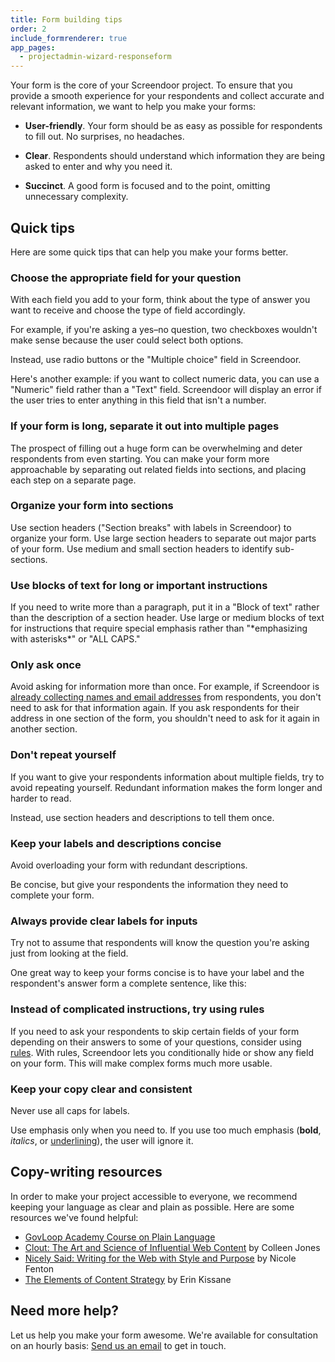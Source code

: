 ```yaml
---
title: Form building tips
order: 2
include_formrenderer: true
app_pages:
  - projectadmin-wizard-responseform
---
```


Your form is the core of your Screendoor project. To ensure that you provide a smooth experience for your respondents and collect accurate and relevant information, we want to help you make your forms:

- **User-friendly**. Your form should be as easy as possible for respondents to fill out. No surprises, no headaches.

- **Clear**. Respondents should understand which information they are being asked to enter and why you need it.

- **Succinct**. A good form is focused and to the point, omitting unnecessary complexity.

## Quick tips

Here are some quick tips that can help you make your forms better.

### Choose the appropriate field for your question

With each field you add to your form, think about the type of answer you want to receive and choose the type of field accordingly.

For example, if you're asking a yes–no question, two checkboxes wouldn't make sense because the user could select both options.

<div class='example_fr fr_no' id='example_fr_1'></div>

Instead, use radio buttons or the "Multiple choice" field in Screendoor.

<div class='example_fr fr_yes' id='example_fr_2'></div>

Here's another example: if you want to collect numeric data, you can use a "Numeric" field rather than a "Text" field. Screendoor will display an error if the user tries to enter anything in this field that isn't a number.

<div class='example_fr fr_yes' id='example_fr_9'></div>

### If your form is long, separate it out into multiple pages

The prospect of filling out a huge form can be overwhelming and deter respondents from even starting. You can make your form more approachable by separating out related fields into sections, and placing each step on a separate page.

### Organize your form into sections

Use section headers ("Section breaks" with labels in Screendoor) to organize your form. Use large section headers to separate out major parts of your form. Use medium and small section headers to identify sub-sections.

<div class='example_fr fr_yes' id='example_fr_11'></div>

### Use blocks of text for long or important instructions

If you need to write more than a paragraph, put it in a "Block of text" rather than the description of a section header. Use large or medium blocks of text for instructions that require special emphasis rather than "\*emphasizing with asterisks\*" or "ALL CAPS."

<div class='example_fr fr_yes' id='example_fr_12'></div>

### Only ask once

Avoid asking for information more than once. For example, if Screendoor is [already collecting names and email addresses](/articles/screendoor/response_form/response_preferences.html#respondent-identification) from respondents, you don't need to ask for that information again. If you ask respondents for their address in one section of the form, you shouldn't need to ask for it again in another section.

### Don't repeat yourself

If you want to give your respondents information about multiple fields, try to avoid repeating yourself. Redundant information makes the form longer and harder to read.

<div class='example_fr fr_no' id='example_fr_7'></div>

Instead, use section headers and descriptions to tell them once.

<div class='example_fr fr_yes' id='example_fr_8'></div>

### Keep your labels and descriptions concise

Avoid overloading your form with redundant descriptions.

<div class='example_fr fr_no' id='example_fr_3'></div>

Be concise, but give your respondents the information they need to complete your form.

<div class='example_fr fr_yes' id='example_fr_4'></div>

### Always provide clear labels for inputs

Try not to assume that respondents will know the question you're asking just from looking at the field.

<div class='example_fr fr_no' id='example_fr_5'></div>

One great way to keep your forms concise is to have your label and the respondent's answer form a complete sentence, like this:

<div class='example_fr fr_yes' id='example_fr_6'></div>

### Instead of complicated instructions, try using rules

If you need to ask your respondents to skip certain fields of your form depending on their answers to some of your questions, consider using [rules](/articles/screendoor/response_form/building_your_form.html#adding-rules). With rules, Screendoor lets you conditionally hide or show any field on your form. This will make complex forms much more usable.

### Keep your copy clear and consistent

Never use all caps for labels.

<div class='example_fr fr_no' id='example_fr_10'></div>

Use emphasis only when you need to. If you use too much emphasis (**bold**, *italics*, or <u>underlining</u>), the user will ignore it.

## Copy-writing resources

In order to make your project accessible to everyone, we recommend keeping your language as clear and plain as possible. Here are some resources we've found helpful:

- [GovLoop Academy Course on Plain Language](http://academy.govloop.com/courses/plain-language/)
- [Clout: The Art and Science of Influential Web Content](http://www.amazon.com/Clout-Science-Influential-Content-Voices/dp/0321733010) by Colleen Jones
- [Nicely Said: Writing for the Web with Style and Purpose](http://www.amazon.com/Nicely-Said-Writing-Purpose-Voices/dp/0321988191) by Nicole Fenton
- [The Elements of Content Strategy](http://abookapart.com/products/the-elements-of-content-strategy) by Erin Kissane

## Need more help?

Let us help you make your form awesome. We're available for consultation on an hourly basis: [Send us an email](mailto:support@dobt.co) to get in touch.

<script>
  function ExampleFR(target, response_fields) {
    return new FormRenderer({
      target: target,
      plugins: [],
      response_fields: response_fields,
      response: {
        id: 'xxx',
        responses: {}
      }
    });
  }

  new ExampleFR(
    '#example_fr_1',
    [
      {
        field_type: 'checkboxes',
        field_options: {
          options: [
            {label: "Yes", checked: false},
            {label: "No", checked: false}
          ]
        }
      }
    ]
  )

  new ExampleFR(
    '#example_fr_2',
    [
      {
        field_type: 'radio',
        field_options: {
          options: [
            {label: "Yes", checked: false},
            {label: "No", checked: false}
          ]
        }
      }
    ]
  )

  new ExampleFR(
    '#example_fr_3',
    [
      {
        field_type: 'file',
        label: 'File upload',
        field_options: {
          description: 'File #4'
        }
      }
    ]
  )

  new ExampleFR(
    '#example_fr_4',
    [
      {
        field_type: 'file',
        label: 'Work sample #4'
      }
    ]
  )

  new ExampleFR(
    '#example_fr_5',
    [
      {
        field_type: 'dropdown',
        label: '',
        field_options: {
          options: [
            {label: "New applicant"},
            {label: "Returning applicant"}
          ]
        }
      }
    ]
  )

  new ExampleFR(
    '#example_fr_6',
    [
      {
        field_type: 'dropdown',
        label: 'I am a...',
        field_options: {
          options: [
            {label: "New applicant"},
            {label: "Returning applicant"}
          ]
        }
      }
    ]
  )

  new ExampleFR(
    '#example_fr_7',
    [
      {
        field_type: 'file',
        label: 'Resume',
        field_options: {
          description: "Click Choose File button above to upload your file. Note: The file must be under 1 mb. Please do not use spaces or the following characters in your file name: ? ! \" / < > * , ; : $ % # &"
        }
      },
      {
        field_type: 'file',
        label: 'CV',
        field_options: {
          description: "Click Choose File button above to upload your file. Note: The file must be under 1 mb. Please do not use spaces or the following characters in your file name: ? ! \" / < > * , ; : $ % # &"
        }
      }
    ]
  )

  new ExampleFR(
    '#example_fr_8',
    [
      {
        field_type: 'section_break',
        label: 'Attachments',
        field_options: {
          description: "Click \"Choose File\" to upload your attachments. Note: Attachments must be under 1 MB. Please do not use spaces or the following characters in your file name: ? ! \" / < > * , ; : $ % # &"
        }
      },
      {
        field_type: 'file',
        label: 'Resume',
      },
      {
        field_type: 'file',
        label: 'CV',
      }
    ]
  )

  new ExampleFR(
    '#example_fr_9',
    [
      {
        field_type: 'number',
        label: '# of pools cleaned'
      }
    ]
  )

  new ExampleFR(
    '#example_fr_10',
    [
      {
        field_type: 'price',
        label: 'TOTAL ESTIMATED COST'
      }
    ]
  )

  new ExampleFR(
    '#example_fr_11',
    [
      {
        field_type: 'section_break',
        label: 'Personal information',
        field_options: {
          size: 'large'
        }
      },
      {
        field_type: 'section_break',
        label: 'Employment',
        field_options: {
          size: 'medium'
        }
      },
      {
        field_type: 'section_break',
        label: 'Income',
        field_options: {
          size: 'small'
        }
      }
    ]
  )

  new ExampleFR(
    '#example_fr_12',
    [
      {
        field_type: 'block_of_text',
        field_options: {
          size: 'medium',
          description: "Please enter only your own income, even if you're married:"
        }
      },
      {
        field_type: 'number',
        label: 'Income'
      }
    ]
  )
</script>
